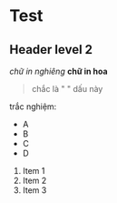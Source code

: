 # Test
## Header level 2
*chữ in nghiêng*
**chữ in hoa**
>chắc là " " dấu này

trắc nghiệm:
* A
* B
* C
* D

1. Item 1
2. Item 2
3. Item 3
